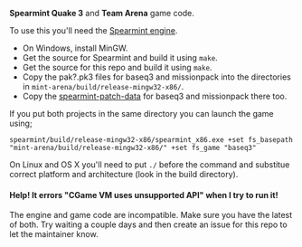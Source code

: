 **Spearmint Quake 3** and **Team Arena** game code.

To use this you'll need the [Spearmint engine](https://github.com/zturtleman/spearmint).

  * On Windows, install MinGW.
  * Get the source for Spearmint and build it using `make`.
  * Get the source for this repo and build it using `make`.
  * Copy the pak?.pk3 files for baseq3 and missionpack into the directories in `mint-arena/build/release-mingw32-x86/`.
  * Copy the [spearmint-patch-data](https://github.com/zturtleman/spearmint-patch-data) for baseq3 and missionpack there too.

If you put both projects in the same directory you can launch the game using;

    spearmint/build/release-mingw32-x86/spearmint_x86.exe +set fs_basepath "mint-arena/build/release-mingw32-x86/" +set fs_game "baseq3"

On Linux and OS X you'll need to put `./` before the command and substitue correct platform and architecture (look in the build directory).

#### Help! It errors "CGame VM uses unsupported API" when I try to run it!

The engine and game code are incompatible. Make sure you have the latest of both. Try waiting a couple days and then create an issue for this repo to let the maintainer know.

